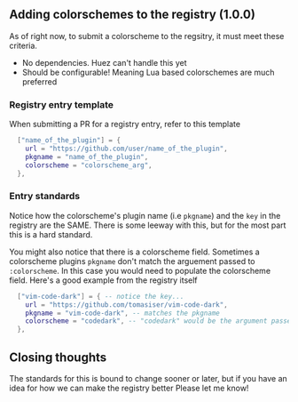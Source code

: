 ## Adding colorschemes to the registry (1.0.0)

As of right now, to submit a colorscheme to the regsitry, it must meet these criteria.

- No dependencies. Huez can't handle this yet
- Should be configurable! Meaning Lua based colorschemes are much preferred

### Registry entry template

When submitting a PR for a registry entry, refer to this template

```lua
  ["name_of_the_plugin"] = {
    url = "https://github.com/user/name_of_the_plugin",
    pkgname = "name_of_the_plugin",
    colorscheme = "colorscheme_arg",
  },
```

### Entry standards

Notice how the colorscheme's plugin name (i.e `pkgname`) and the `key` in the registry are the SAME.
There is some leeway with this, but for the most part this is a hard standard.

You might also notice that there is a colorscheme field. Sometimes a colorscheme plugins `pkgname`
don't match the arguement passed to `:colorscheme`. In this case you would need to populate the colorscheme field.
Here's a good example from the registry itself

```lua
  ["vim-code-dark"] = { -- notice the key...
    url = "https://github.com/tomasiser/vim-code-dark",
    pkgname = "vim-code-dark", -- matches the pkgname
    colorscheme = "codedark", -- "codedark" would be the argument passed to `:colorscheme`
  },
```

## Closing thoughts

The standards for this is bound to change sooner or later, but if you have an idea for how we can make the registry better
Please let me know!
